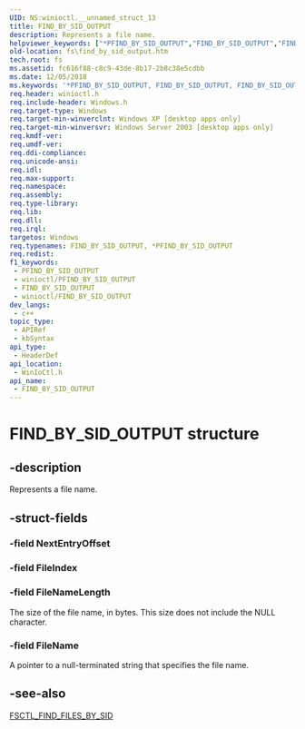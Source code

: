 ```yaml
---
UID: NS:winioctl.__unnamed_struct_13
title: FIND_BY_SID_OUTPUT
description: Represents a file name.
helpviewer_keywords: ["*PFIND_BY_SID_OUTPUT","FIND_BY_SID_OUTPUT","FIND_BY_SID_OUTPUT structure [Files]","PFIND_BY_SID_OUTPUT","PFIND_BY_SID_OUTPUT structure pointer [Files]","base.find_by_sid_output","fs.find_by_sid_output","winioctl/FIND_BY_SID_OUTPUT","winioctl/PFIND_BY_SID_OUTPUT"]
old-location: fs\find_by_sid_output.htm
tech.root: fs
ms.assetid: fc616f88-c8c9-43de-8b17-2b8c38e5cdbb
ms.date: 12/05/2018
ms.keywords: '*PFIND_BY_SID_OUTPUT, FIND_BY_SID_OUTPUT, FIND_BY_SID_OUTPUT structure [Files], PFIND_BY_SID_OUTPUT, PFIND_BY_SID_OUTPUT structure pointer [Files], base.find_by_sid_output, fs.find_by_sid_output, winioctl/FIND_BY_SID_OUTPUT, winioctl/PFIND_BY_SID_OUTPUT'
req.header: winioctl.h
req.include-header: Windows.h
req.target-type: Windows
req.target-min-winverclnt: Windows XP [desktop apps only]
req.target-min-winversvr: Windows Server 2003 [desktop apps only]
req.kmdf-ver: 
req.umdf-ver: 
req.ddi-compliance: 
req.unicode-ansi: 
req.idl: 
req.max-support: 
req.namespace: 
req.assembly: 
req.type-library: 
req.lib: 
req.dll: 
req.irql: 
targetos: Windows
req.typenames: FIND_BY_SID_OUTPUT, *PFIND_BY_SID_OUTPUT
req.redist: 
f1_keywords:
 - PFIND_BY_SID_OUTPUT
 - winioctl/PFIND_BY_SID_OUTPUT
 - FIND_BY_SID_OUTPUT
 - winioctl/FIND_BY_SID_OUTPUT
dev_langs:
 - c++
topic_type:
 - APIRef
 - kbSyntax
api_type:
 - HeaderDef
api_location:
 - WinIoCtl.h
api_name:
 - FIND_BY_SID_OUTPUT
---
```


# FIND_BY_SID_OUTPUT structure


## -description

Represents a file name.

## -struct-fields

### -field NextEntryOffset

### -field FileIndex

### -field FileNameLength

The size of the file name, in bytes. This size does not include the NULL character.

### -field FileName

A pointer to a null-terminated string that specifies the file name.

## -see-also

<a href="https://docs.microsoft.com/windows/desktop/api/winioctl/ni-winioctl-fsctl_find_files_by_sid">FSCTL_FIND_FILES_BY_SID</a>

